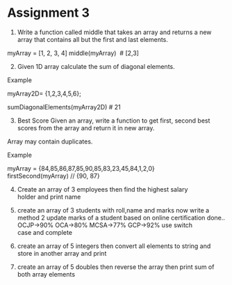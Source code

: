 # Assignment 3

1. Write a function called middle that takes an array and returns a new array that contains all but the first and last elements.

myArray = [1, 2, 3, 4]
middle(myArray)  # [2,3]

2. Given 1D array calculate the sum of diagonal elements.

Example

myArray2D= {1,2,3,4,5,6};
 
sumDiagonalElements(myArray2D) # 21

3. Best Score
Given an array, write a function to get first, second best scores from the array and return it in new array.

Array may contain duplicates.

Example

myArray = {84,85,86,87,85,90,85,83,23,45,84,1,2,0}
firstSecond(myArray) // {90, 87}

4. Create an array of 3 employees then find the highest salary holder and print name

5. create an array of 3 students with roll,name and marks
now write a method 2 update marks of a student based on online certification done..
OCJP->90%
OCA->80%
MCSA->77%
GCP->92%
use switch case and complete

6. create an array of 5 integers then convert all elements to string and store in another array and print

7. create an array of 5 doubles then reverse the array then print sum of both array elements